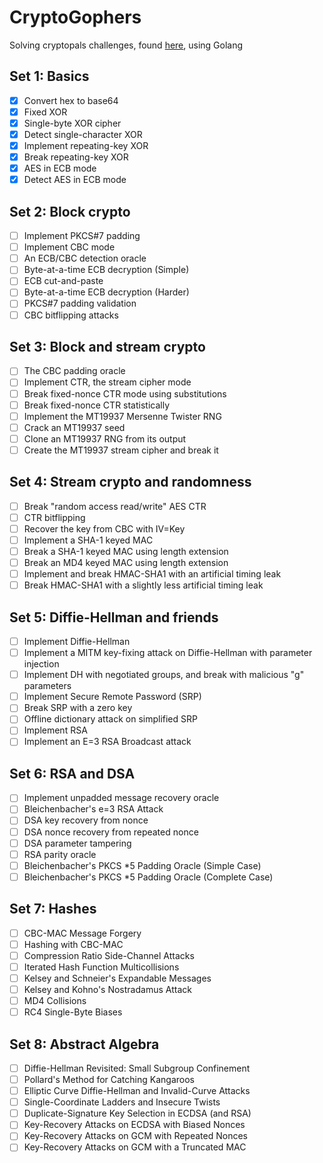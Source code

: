 CryptoGophers
===

Solving cryptopals challenges, found [here](https://cryptopals.com/), using Golang

Set 1: Basics
---

* [x] Convert hex to base64
* [x] Fixed XOR
* [x] Single-byte XOR cipher
* [x] Detect single-character XOR
* [x] Implement repeating-key XOR
* [x] Break repeating-key XOR
* [x] AES in ECB mode
* [x] Detect AES in ECB mode

Set 2: Block crypto
---

* [ ] Implement PKCS#7 padding
* [ ] Implement CBC mode
* [ ] An ECB/CBC detection oracle
* [ ] Byte-at-a-time ECB decryption (Simple)
* [ ] ECB cut-and-paste
* [ ] Byte-at-a-time ECB decryption (Harder)
* [ ] PKCS#7 padding validation
* [ ] CBC bitflipping attacks

Set 3: Block and stream crypto
---

* [ ] The CBC padding oracle
* [ ] Implement CTR, the stream cipher mode
* [ ] Break fixed-nonce CTR mode using substitutions
* [ ] Break fixed-nonce CTR statistically
* [ ] Implement the MT19937 Mersenne Twister RNG
* [ ] Crack an MT19937 seed
* [ ] Clone an MT19937 RNG from its output
* [ ] Create the MT19937 stream cipher and break it

Set 4: Stream crypto and randomness
---

* [ ] Break "random access read/write" AES CTR
* [ ] CTR bitflipping
* [ ] Recover the key from CBC with IV=Key
* [ ] Implement a SHA-1 keyed MAC
* [ ] Break a SHA-1 keyed MAC using length extension
* [ ] Break an MD4 keyed MAC using length extension
* [ ] Implement and break HMAC-SHA1 with an artificial timing leak
* [ ] Break HMAC-SHA1 with a slightly less artificial timing leak

Set 5: Diffie-Hellman and friends
---

* [ ] Implement Diffie-Hellman
* [ ] Implement a MITM key-fixing attack on Diffie-Hellman with parameter injection
* [ ] Implement DH with negotiated groups, and break with malicious "g" parameters
* [ ] Implement Secure Remote Password (SRP)
* [ ] Break SRP with a zero key
* [ ] Offline dictionary attack on simplified SRP
* [ ] Implement RSA
* [ ] Implement an E=3 RSA Broadcast attack

Set 6: RSA and DSA
---

* [ ] Implement unpadded message recovery oracle
* [ ] Bleichenbacher's e=3 RSA Attack
* [ ] DSA key recovery from nonce
* [ ] DSA nonce recovery from repeated nonce
* [ ] DSA parameter tampering
* [ ] RSA parity oracle
* [ ] Bleichenbacher's PKCS *5 Padding Oracle (Simple Case)
* [ ] Bleichenbacher's PKCS *5 Padding Oracle (Complete Case)

Set 7: Hashes
---

* [ ] CBC-MAC Message Forgery
* [ ] Hashing with CBC-MAC
* [ ] Compression Ratio Side-Channel Attacks
* [ ] Iterated Hash Function Multicollisions
* [ ] Kelsey and Schneier's Expandable Messages
* [ ] Kelsey and Kohno's Nostradamus Attack
* [ ] MD4 Collisions
* [ ] RC4 Single-Byte Biases

Set 8: Abstract Algebra
---

* [ ] Diffie-Hellman Revisited: Small Subgroup Confinement
* [ ] Pollard's Method for Catching Kangaroos
* [ ] Elliptic Curve Diffie-Hellman and Invalid-Curve Attacks
* [ ] Single-Coordinate Ladders and Insecure Twists
* [ ] Duplicate-Signature Key Selection in ECDSA (and RSA)
* [ ] Key-Recovery Attacks on ECDSA with Biased Nonces
* [ ] Key-Recovery Attacks on GCM with Repeated Nonces
* [ ] Key-Recovery Attacks on GCM with a Truncated MAC
